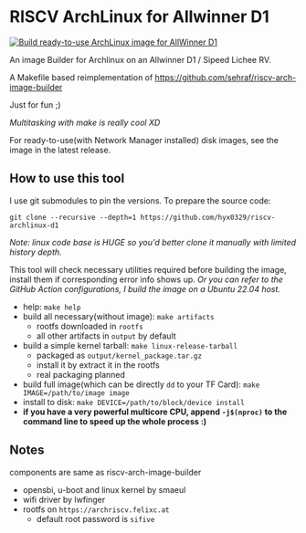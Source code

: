 # RISCV ArchLinux for Allwinner D1

[![Build ready-to-use ArchLinux image for AllWinner D1](https://github.com/hyx0329/riscv-archlinux-d1/actions/workflows/build-image.yml/badge.svg)](https://github.com/hyx0329/riscv-archlinux-d1/actions/workflows/build-image.yml)

An image Builder for Archlinux on an Allwinner D1 / Sipeed Lichee RV.

A Makefile based reimplementation of https://github.com/sehraf/riscv-arch-image-builder

Just for fun ;)

*Multitasking with make is really cool XD*

For ready-to-use(with Network Manager installed) disk images, see the image in the latest release.

## How to use this tool

I use git submodules to pin the versions. To prepare the source code:
```
git clone --recursive --depth=1 https://github.com/hyx0329/riscv-archlinux-d1
```

*Note: linux code base is HUGE so you'd better clone it manually with limited history depth.*

This tool will check necessary utilities required before building the image, install them if corresponding
error info shows up.
*Or you can refer to the GitHub Action configurations, I build the image on a Ubuntu 22.04 host.*

+ help: `make help`
+ build all necessary(without image): `make artifacts`
    - rootfs downloaded in `rootfs`
    - all other artifacts in `output` by default
+ build a simple kernel tarball: `make linux-release-tarball`
    - packaged as `output/kernel_package.tar.gz`
    - install it by extract it in the rootfs
    - real packaging planned
+ build full image(which can be directly `dd` to your TF Card): `make IMAGE=/path/to/image image`
+ install to disk: `make DEVICE=/path/to/block/device install`
+ **if you have a very powerful multicore CPU, append `-j$(nproc)` to the command line to speed up the whole process :)**

## Notes

components are same as riscv-arch-image-builder

- opensbi, u-boot and linux kernel by smaeul
- wifi driver by lwfinger
- rootfs on `https://archriscv.felixc.at`
    - default root password is `sifive`

